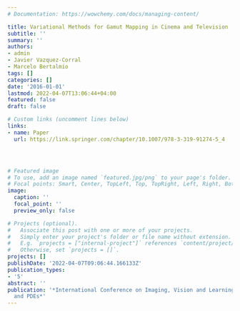 ```yaml
---
# Documentation: https://wowchemy.com/docs/managing-content/

title: Variational Methods for Gamut Mapping in Cinema and Television
subtitle: ''
summary: ''
authors:
- admin
- Javier Vazquez-Corral
- Marcelo Bertalmı́o
tags: []
categories: []
date: '2016-01-01'
lastmod: 2022-04-07T13:06:44+04:00
featured: false
draft: false

# Custom links (uncomment lines below)
links:
- name: Paper
  url: https://link.springer.com/chapter/10.1007/978-3-319-91274-5_4




# Featured image
# To use, add an image named `featured.jpg/png` to your page's folder.
# Focal points: Smart, Center, TopLeft, Top, TopRight, Left, Right, BottomLeft, Bottom, BottomRight.
image:
  caption: ''
  focal_point: ''
  preview_only: false

# Projects (optional).
#   Associate this post with one or more of your projects.
#   Simply enter your project's folder or file name without extension.
#   E.g. `projects = ["internal-project"]` references `content/project/deep-learning/index.md`.
#   Otherwise, set `projects = []`.
projects: []
publishDate: '2022-04-07T09:06:44.166133Z'
publication_types:
- '5'
abstract: ''
publication: '*International Conference on Imaging, Vision and Learning based on Optimization
  and PDEs*'
---
```

